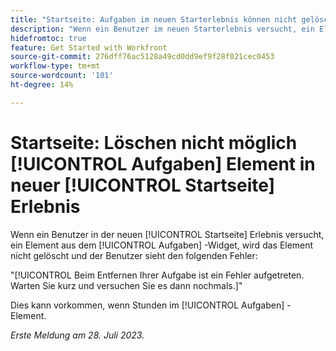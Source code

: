 ```yaml
---
title: "Startseite: Aufgaben im neuen Starterlebnis können nicht gelöscht werden"
description: "Wenn ein Benutzer im neuen Starterlebnis versucht, ein Element aus dem Aufgaben-Widget zu löschen, wird das Element nicht gelöscht, und dem Benutzer wird ein Fehler angezeigt."
hidefromtoc: true
feature: Get Started with Workfront
source-git-commit: 276dff76ac5128a49cd0dd9ef9f28f021cec0453
workflow-type: tm+mt
source-wordcount: '101'
ht-degree: 14%

---
```



# Startseite: Löschen nicht möglich [!UICONTROL Aufgaben] Element in neuer [!UICONTROL Startseite] Erlebnis

Wenn ein Benutzer in der neuen [!UICONTROL Startseite] Erlebnis versucht, ein Element aus dem [!UICONTROL Aufgaben] -Widget, wird das Element nicht gelöscht und der Benutzer sieht den folgenden Fehler:

&quot;[!UICONTROL Beim Entfernen Ihrer Aufgabe ist ein Fehler aufgetreten. Warten Sie kurz und versuchen Sie es dann nochmals.]&quot;

Dies kann vorkommen, wenn Stunden im [!UICONTROL Aufgaben] -Element.

_Erste Meldung am 28. Juli 2023._


